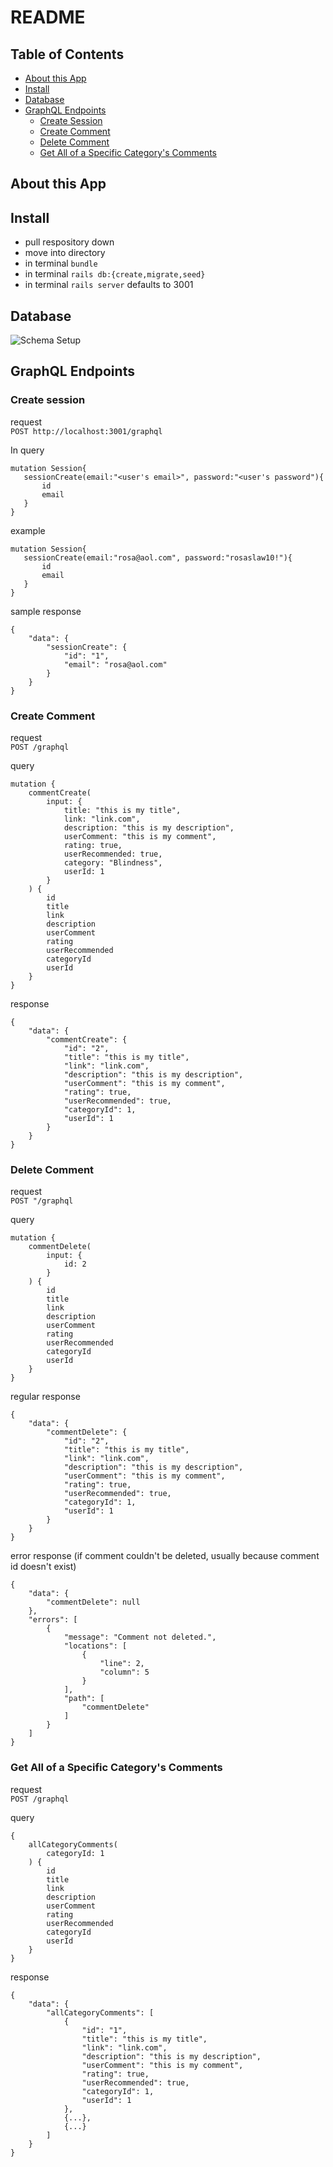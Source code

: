 # README

## Table of Contents
- [About this App](#about-this-app)
- [Install](#install)
- [Database](#database)
- [GraphQL Endpoints](#graphql-endpoints)
   - [Create Session](#create-session)
   - [Create Comment](#create-comment)
   - [Delete Comment](#delete-comment)
   - [Get All of a Specific Category's Comments](#get-all-of-a-specific-categorys-comments)


## About this App

## Install
- pull respository down
- move into directory
- in terminal `bundle`
- in terminal `rails db:{create,migrate,seed}`
- in terminal `rails server` defaults to 3001

## Database
![Schema Setup](<schema.png>)

## GraphQL Endpoints

### Create session
request <br>
`POST http://localhost:3001/graphql`
 
 In query </br>
 
 ```
 mutation Session{
    sessionCreate(email:"<user's email>", password:"<user's password"){
        id
        email
    }
}
```
example </br>
 ```
 mutation Session{
    sessionCreate(email:"rosa@aol.com", password:"rosaslaw10!"){
        id
        email
    }
}
```

sample response
```
{
    "data": {
        "sessionCreate": {
            "id": "1",
            "email": "rosa@aol.com"
        }
    }
}
```

### Create Comment 
request <br>
`POST /graphql`

query <br>
```
mutation {
    commentCreate(
        input: {
            title: "this is my title",
            link: "link.com",
            description: "this is my description",
            userComment: "this is my comment",
            rating: true,
            userRecommended: true,
            category: "Blindness",
            userId: 1
        }
    ) {
        id
        title
        link
        description
        userComment
        rating
        userRecommended
        categoryId
        userId
    }
}
```

response <br>
```
{
    "data": {
        "commentCreate": {
            "id": "2",
            "title": "this is my title",
            "link": "link.com",
            "description": "this is my description",
            "userComment": "this is my comment",
            "rating": true,
            "userRecommended": true,
            "categoryId": 1,
            "userId": 1
        }
    }
}
```

### Delete Comment
request <br>
`POST "/graphql`

query <br>
```
mutation {
    commentDelete(
        input: {
            id: 2
        }
    ) {
        id
        title
        link
        description
        userComment
        rating
        userRecommended
        categoryId
        userId
    }
}
```

regular response <br>
```
{
    "data": {
        "commentDelete": {
            "id": "2",
            "title": "this is my title",
            "link": "link.com",
            "description": "this is my description",
            "userComment": "this is my comment",
            "rating": true,
            "userRecommended": true,
            "categoryId": 1,
            "userId": 1
        }
    }
}
```

error response (if comment couldn't be deleted, usually because comment id doesn't exist) <br>
```
{
    "data": {
        "commentDelete": null
    },
    "errors": [
        {
            "message": "Comment not deleted.",
            "locations": [
                {
                    "line": 2,
                    "column": 5
                }
            ],
            "path": [
                "commentDelete"
            ]
        }
    ]
}
```

### Get All of a Specific Category's Comments
request <br>
`POST /graphql`

query <br>
```
{
    allCategoryComments(
        categoryId: 1
    ) {
        id
        title
        link
        description
        userComment
        rating
        userRecommended
        categoryId
        userId
    }
}
```

response <br>
```
{
    "data": {
        "allCategoryComments": [
            {
                "id": "1",
                "title": "this is my title",
                "link": "link.com",
                "description": "this is my description",
                "userComment": "this is my comment",
                "rating": true,
                "userRecommended": true,
                "categoryId": 1,
                "userId": 1
            },
            {...},
            {...}
        ]
    }
}
```